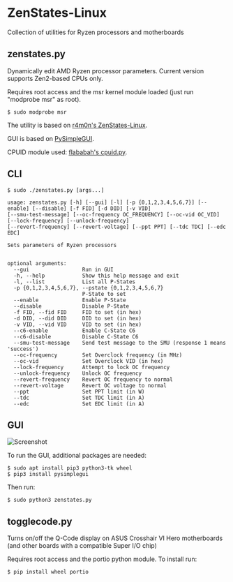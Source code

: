 # ZenStates-Linux
  Collection of utilities for Ryzen processors and motherboards

## zenstates.py
  Dynamically edit AMD Ryzen processor parameters.
  Current version supports Zen2-based CPUs only.

  Requires root access and the msr kernel module loaded (just run "modprobe msr" as root).
  ```console
  $ sudo modprobe msr
  ```

  The utility is based on [r4m0n's ZenStates-Linux](https://github.com/r4m0n/ZenStates-Linux).

  GUI is based on [PySimpleGUI](https://pypi.org/project/PySimpleGUI/).

  CPUID module used: [flababah's cpuid.py](https://github.com/flababah/cpuid.py).

## CLI
```console
$ sudo ./zenstates.py [args...]
```

    usage: zenstates.py [-h] [--gui] [-l] [-p {0,1,2,3,4,5,6,7}] [--enable] [--disable] [-f FID] [-d DID] [-v VID]
    [--smu-test-message] [--oc-frequency OC_FREQUENCY] [--oc-vid OC_VID] [--lock-frequency] [--unlock-frequency]
    [--revert-frequency] [--revert-voltage] [--ppt PPT] [--tdc TDC] [--edc EDC]

    Sets parameters of Ryzen processors


    optional arguments:
      --gui                 Run in GUI
      -h, --help            Show this help message and exit
      -l, --list            List all P-States
      -p {0,1,2,3,4,5,6,7}, --pstate {0,1,2,3,4,5,6,7}
                            P-State to set
      --enable              Enable P-State
      --disable             Disable P-State
      -f FID, --fid FID     FID to set (in hex)
      -d DID, --did DID     DID to set (in hex)
      -v VID, --vid VID     VID to set (in hex)
      --c6-enable           Enable C-State C6
      --c6-disable          Disable C-State C6
      --smu-test-message    Send test message to the SMU (response 1 means 'success')
      --oc-frequency        Set Overclock frequency (in MHz)
      --oc-vid              Set Overclock VID (in hex)
      --lock-frequency      Attempt to lock OC frequency
      --unlock-frequency    Unlock OC frequency
      --revert-frequency    Revert OC frequency to normal
      --revert-voltage      Revert OC voltage to normal
      --ppt                 Set PPT limit (in W)
      --tdc                 Set TDC limit (in A)
      --edc                 Set EDC limit (in A)

## GUI
  ![Screenshot](ZenStates%20for%20Linux%20v1.0_006.png?raw=true "ZenStates for Linux screenshot")
  
  To run the GUI, additional packages are needed:
  ```console
  $ sudo apt install pip3 python3-tk wheel
  $ pip3 install pysimplegui
  ```

  Then run:
  ```console
  $ sudo python3 zenstates.py
  ```

## togglecode.py
  Turns on/off the Q-Code display on ASUS Crosshair VI Hero motherboards (and other boards with a compatible Super I/O chip)

  Requires root access and the portio python module.
  To install run:
  ```console
  $ pip install wheel portio
  ```

